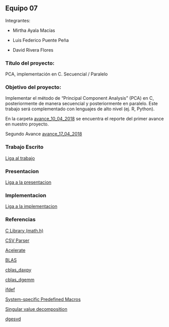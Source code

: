 ## Equipo 07

Integrantes:

* Mirtha Ayala Macías

* Luis Federico Puente Peña

* David Rivera Flores

### Título del proyecto: 

PCA, implementación en  C.  Secuencial / Paralelo

### Objetivo del proyecto: 

Implementar el método de “Principal Component Analysis” (PCA) en C, posteriormente de manera secuencial y posteriormente en paralelo. Este trabajo será complementado con lenguajes de alto nivel (ej. R, Python).

En la carpeta [avance_10_04_2018](avance_10_04_2018) se encuentra el reporte del primer avance en nuestro proyecto.

Segundo Avance [avance_17_04_2018](avance_17_04_2018)

### Trabajo Escrito

[Liga al trabajo](https://drive.google.com/open?id=1hUzezAT_lKEiTuRvIhG-SZUBqkuaUfkC)

### Presentacion

[Liga a la presentacion](https://drive.google.com/open?id=1usGKe1h9TBYu70oltBzwe6D5EwLJLYZf)

### Implementacion

[Liga a la implementacion](https://github.com/ITAM-DS/analisis-numerico-computo-cientifico/tree/mno-2018-1/proyecto_final/proyectos/equipos/equipo_07/svd_blas_lapack)

### Referencias

[C Library (math.h)](https://www.tutorialspoint.com/c_standard_library/math_h.htm)

[CSV Parser](https://sourceforge.net/projects/cccsvparser/)

[Acelerate](https://developer.apple.com/documentation/accelerate?language=objc)

[BLAS](https://developer.apple.com/documentation/accelerate/blas?language=objc)

[cblas_daxpy](https://developer.apple.com/documentation/accelerate/1513298-cblas_daxpy?language=objc)

[cblas_dgemm](https://developer.apple.com/documentation/accelerate/1513282-cblas_dgemm?language=objc)

[ifdef](https://gcc.gnu.org/onlinedocs/cpp/Ifdef.html)

[System-specific Predefined Macros](https://gcc.gnu.org/onlinedocs/cpp/System-specific-Predefined-Macros.html#System-specific-Predefined-Macros)

[Singular value decomposition](https://www.ibm.com/support/knowledgecenter/en/SSFHY8_5.4.0/com.ibm.cluster.essl.v5r4.essl100.doc/am5gr_hgesvd.htm)

[dgesvd](http://www.netlib.org/lapack/explore-html/d1/d7e/group__double_g_esing_ga84fdf22a62b12ff364621e4713ce02f2.html#ga84fdf22a62b12ff364621e4713ce02f2)
